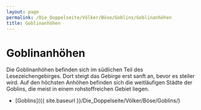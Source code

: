 ```yaml
---
layout: page
permalink: /Die_Doppelseite/Völker/Böse/Goblins/Goblinanhöhen
title: Goblinanhöhen
---
```


# Goblinanhöhen

Die Goblinanhöhen befinden sich im südlichen Teil des Lesezeichengebirges. Dort steigt das Gebirge erst sanft an, bevor es steiler wird. Auf den höchsten Anhöhen befinden sich die weitläufigen Städte der Goblins, die meist in einem rohstoffreichen Gebiet liegen.

- [Goblins]({{ site.baseurl }}/Die_Doppelseite/Völker/Böse/Goblins/)

